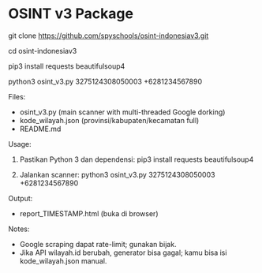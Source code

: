 # OSINT v3 Package

git clone https://github.com/spyschools/osint-indonesiav3.git

cd osint-indonesiav3

pip3 install requests beautifulsoup4

python3 osint_v3.py 3275124308050003 +6281234567890

Files:
- osint_v3.py         (main scanner with multi-threaded Google dorking)
- kode_wilayah.json   (provinsi/kabupaten/kecamatan full)
- README.md

Usage:
1. Pastikan Python 3 dan dependensi:
   pip3 install requests beautifulsoup4

2. Jalankan scanner:
   python3 osint_v3.py 3275124308050003 +6281234567890

Output:
- report_TIMESTAMP.html (buka di browser)

Notes:
- Google scraping dapat rate-limit; gunakan bijak.
- Jika API wilayah.id berubah, generator bisa gagal; kamu bisa isi kode_wilayah.json manual.
